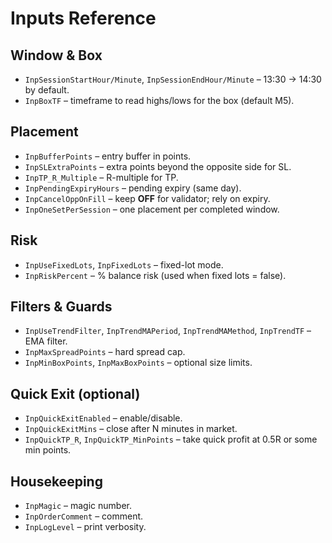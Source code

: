 # Inputs Reference

## Window & Box
- `InpSessionStartHour/Minute`, `InpSessionEndHour/Minute` – 13:30 → 14:30 by default.
- `InpBoxTF` – timeframe to read highs/lows for the box (default M5).

## Placement
- `InpBufferPoints` – entry buffer in points.
- `InpSLExtraPoints` – extra points beyond the opposite side for SL.
- `InpTP_R_Multiple` – R-multiple for TP.
- `InpPendingExpiryHours` – pending expiry (same day).
- `InpCancelOppOnFill` – keep **OFF** for validator; rely on expiry.
- `InpOneSetPerSession` – one placement per completed window.

## Risk
- `InpUseFixedLots`, `InpFixedLots` – fixed-lot mode.
- `InpRiskPercent` – % balance risk (used when fixed lots = false).

## Filters & Guards
- `InpUseTrendFilter`, `InpTrendMAPeriod`, `InpTrendMAMethod`, `InpTrendTF` – EMA filter.
- `InpMaxSpreadPoints` – hard spread cap.
- `InpMinBoxPoints`, `InpMaxBoxPoints` – optional size limits.

## Quick Exit (optional)
- `InpQuickExitEnabled` – enable/disable.
- `InpQuickExitMins` – close after N minutes in market.
- `InpQuickTP_R`, `InpQuickTP_MinPoints` – take quick profit at 0.5R or some min points.

## Housekeeping
- `InpMagic` – magic number.
- `InpOrderComment` – comment.
- `InpLogLevel` – print verbosity.
